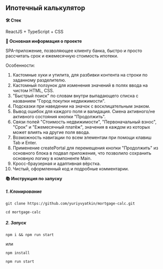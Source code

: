## Ипотечный калькулятор

**🛠️ Стек**

ReactJS + TypeScript + CSS

**💬 Основная информация о проекте**

SPA-приложение, позволяющее клиенту банка, быстро и просто рассчитать срок и ежемесячную стоимость ипотеки.

Особенности:
1. Кастомные хуки и утилита, для разбивки контента на строки по заданному разделителю.
2. Кастомный ползунок для изменения значений в полях ввода на чистом HTML, CSS.
3. "Быстрый поиск" по словам внутри выпадающего списка с названием "Город покупки недвижимости".
4. Подсказки при наведении на значок с восклицательным знаком.
5. Вывод ошибок для каждого поля и валидация. Смена активного/не активного состояния кнопки "Продолжить".
6. Связи полей "Стоимость недвижимости", "Первоначальный взнос", "Срок" и "Ежемесячный платёж", значения в каждом из которых может влиять на другие поля ввода.
7. Возможность навигации по всем элементам при помощи клавиш Tab и Enter.
8. Применение createPortal для перемещения кнопки "Продолжить" из основного блока в подвал приложения, что позволило сохранить основную логику в компоненте Main.
9. Кросс-браузерная и адаптивная вёрстка.
10. Чистый, оформленный код и подробные комментарии.

**📚 Инструкция по запуску**

##### 1. Клонирование

```
git clone https://github.com/yuriyvyatkin/mortgage-calc.git
```

```
cd mortgage-calc
```

##### 2. Запуск

```
npm i && npm run start
```

или

```
npm install
```

```
npm run start
```

